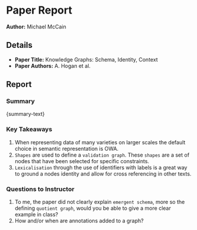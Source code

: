 # Paper Report

**Author:** Michael McCain

## Details

- **Paper Title:** Knowledge Graphs: Schema, Identity, Context
- **Paper Authors:** A. Hogan et al.

## Report

### Summary

{summary-text}

### Key Takeaways

1. When representing data of many varieties on larger scales the default choice in semantic representation is OWA.
2. `Shapes` are used to define a `validation graph`. These `shapes` are a set of nodes that have been selected for specific constraints.
3. `Lexicalisation` through the use of identifiers with labels is a great way to
   ground a nodes identity and allow for cross referencing in other texts.

### Questions to Instructor

1. To me, the paper did not clearly explain `emergent schema`, more so the defining `quotient graph`, would you be able to give a more clear example in class?
2. How and/or when are annotations added to a graph?
